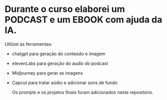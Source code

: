 # Durante o curso elaborei um PODCAST e um EBOOK com ajuda da IA.
Utilizei as ferramentas: 
- chatgpt para geração do conteúdo e imagem
- elevenLabs para geração do audio do podcast
- Midjourney para gerar as imagens
- Capcut para tratar aúdio e adicionar sons de fundo

  Os prompts e os projetos finais foram adicionados neste repositório.
